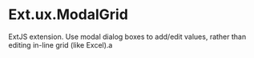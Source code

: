 Ext.ux.ModalGrid
================

ExtJS extension. Use modal  dialog boxes to add/edit values, rather than editing in-line grid (like Excel).a